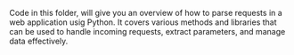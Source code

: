 Code in this folder, will give you an overview of how to parse requests in a web application usig Python. It covers various methods and libraries that can be used to handle incoming requests, extract parameters, and manage data effectively.
